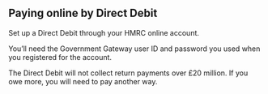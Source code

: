 ## Paying online by Direct Debit

Set up a Direct Debit through your HMRC online account.

You’ll need the Government Gateway user ID and password you used when you registered for the account.

The Direct Debit will not collect return payments over £20 million. If you owe more, you will need to pay another way.
